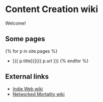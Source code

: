 # Content Creation wiki

Welcome!

## Some pages

{% for p in site.pages %}
  - [{{ p.title}}]({{ p.url }})
{% endfor %}

## External links

- [Indie Web wiki](https://indieweb.org/)
- [Networked Mortality wiki](http://networkedmortality.com/Main_Page)
